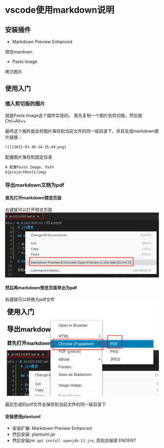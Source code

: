 # vscode使用markdown说明

## 安装插件

* Markdown Preview Enhanced

预览mardown

* Paste Image

拷贝图片

## 使用入门

### 插入剪切板的图片

就是Paste Image这个插件实现的。
首先复制一个图片到剪切版，然后按Ctrl+Alt+v

最终这个插件就会将图片保存到当前文件的同一级目录下，并且生成markdown图片链接：
```bash
![](2022-03-30-14-35-44.png)
```

配置图片保存到固定目录
```
# 配置Paste Image: Path
${projectRoot}/imgs
```

### 导出markdown文档为pdf

#### 首先打开markdown预览页面

右键就可以打开预览页面
![](2022-03-30-14-35-44.png)

#### 然后再markdown预览页面导出为pdf

右键就可以转换为pdf文件
![](2022-03-30-14-37-22.png)

最后生成的pdf文件会保存到当前文件的同一级目录下

#### 安装使用plantuml

- 安装扩展: Markdown Preview Enhanced
- 然后安装: plantuml.jar
- 然后安装jre: `apt install openjdk-11-jre`, 否则会报错 ENOENT
